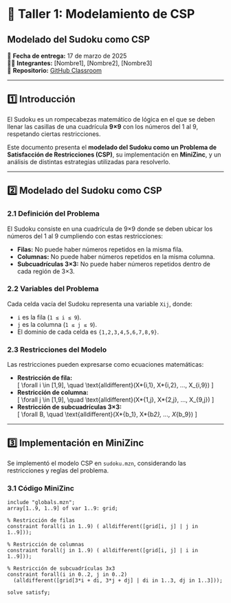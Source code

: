 # 📌 Taller 1: Modelamiento de CSP

## **Modelado del Sudoku como CSP**

📅 **Fecha de entrega:** 17 de marzo de 2025  
👨‍💻 **Integrantes:** [Nombre1], [Nombre2], [Nombre3]  
📂 **Repositorio:** [GitHub Classroom](https://classroom.github.com/a/agiyKqJx)

---

## 1️⃣ **Introducción**

El Sudoku es un rompecabezas matemático de lógica en el que se deben llenar las casillas de una cuadrícula **9×9** con los números del 1 al 9, respetando ciertas restricciones.

Este documento presenta el **modelado del Sudoku como un Problema de Satisfacción de Restricciones (CSP)**, su implementación en **MiniZinc**, y un análisis de distintas estrategias utilizadas para resolverlo.

---

## 2️⃣ **Modelado del Sudoku como CSP**

### **2.1 Definición del Problema**

El Sudoku consiste en una cuadrícula de 9×9 donde se deben ubicar los números del 1 al 9 cumpliendo con estas restricciones:

- **Filas:** No puede haber números repetidos en la misma fila.
- **Columnas:** No puede haber números repetidos en la misma columna.
- **Subcuadrículas 3×3:** No puede haber números repetidos dentro de cada región de 3×3.

### **2.2 Variables del Problema**

Cada celda vacía del Sudoku representa una variable `Xij`, donde:

- `i` es la fila (`1 ≤ i ≤ 9`).
- `j` es la columna (`1 ≤ j ≤ 9`).
- El dominio de cada celda es `{1,2,3,4,5,6,7,8,9}`.

### **2.3 Restricciones del Modelo**

Las restricciones pueden expresarse como ecuaciones matemáticas:

- **Restricción de fila:**  
  \[
  \forall i \in [1,9], \quad \text{alldifferent}(X*{i,1}, X*{i,2}, ..., X\_{i,9})
  \]
- **Restricción de columna:**  
  \[
  \forall j \in [1,9], \quad \text{alldifferent}(X*{1,j}, X*{2,j}, ..., X\_{9,j})
  \]
- **Restricción de subcuadrículas 3×3:**  
  \[
  \forall B, \quad \text{alldifferent}(X*{b_1}, X*{b*2}, ..., X*{b_9})
  \]

---

## 3️⃣ **Implementación en MiniZinc**

Se implementó el modelo CSP en `sudoku.mzn`, considerando las restricciones y reglas del problema.

### **3.1 Código MiniZinc**

```minizinc
include "globals.mzn";
array[1..9, 1..9] of var 1..9: grid;

% Restricción de filas
constraint forall(i in 1..9) ( alldifferent([grid[i, j] | j in 1..9]));

% Restricción de columnas
constraint forall(j in 1..9) ( alldifferent([grid[i, j] | i in 1..9]));

% Restricción de subcuadrículas 3x3
constraint forall(i in 0..2, j in 0..2)
  (alldifferent([grid[3*i + di, 3*j + dj] | di in 1..3, dj in 1..3]));

solve satisfy;
```
